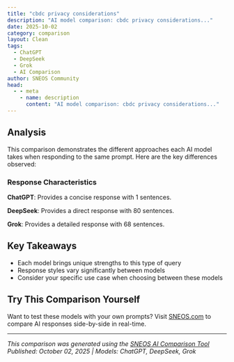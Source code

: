 ```yaml
---
title: "cbdc privacy considerations"
description: "AI model comparison: cbdc privacy considerations..."
date: 2025-10-02
category: comparison
layout: Clean
tags:
  - ChatGPT
  - DeepSeek
  - Grok
  - AI Comparison
author: SNEOS Community
head:
  - - meta
    - name: description
      content: "AI model comparison: cbdc privacy considerations..."
---
```


<ChatComparison
  title="cbdc privacy considerations"
  prompt="cbdc privacy considerations"
  :responses='{"ChatGPT": "Central Bank Digital Currencies (CBDCs) present unique privacy considerations that need to be addressed by policymakers, central banks, and financial regulators. Here are some key aspects to consider regarding privacy in the context of CBDCs:\n\n### 1. **Data Privacy**:\n - **User Anonymity vs. Tracking**: CBDCs could allow users to conduct transactions with varying degrees of anonymity. Policymakers need to balance the need for user privacy with the need for traceability to prevent illicit activities such as money laundering and tax evasion.\n - **Data Collection**: Central banks and governments may collect vast amounts of data on transaction patterns and user behavior, raising concerns about surveillance and data security.\n\n### 2. **Design Choices**:\n - **Privacy-Enhancing Technologies**: Implementing technologies such as zero-knowledge proofs, or allowing for pseudonymous transactions could enhance user privacy while still providing the necessary oversight for regulatory compliance.\n - **Centralized vs. Decentralized Systems**: The design of the CBDC can impact privacy. Centralized systems may allow for easier tracking of transactions, while decentralized or federated models could provide more privacy options.\n\n### 3. **Regulatory Framework**:\n - **Legal Protections**: There must be clear legal frameworks governing the use and sharing of data related to CBDC transactions to protect user privacy and ensure compliance with privacy laws such as GDPR (General Data Protection Regulation) in Europe.\n - **Consumer Rights**: Users should have rights regarding their data, including how it is collected, used, and shared. Transparent policies can help build trust in the CBDC.\n\n### 4. **Anonymity Limits**:\n - Some CBDC designs may allow for \"threshold\" amounts of anonymous transactions (similar to cash), while larger transactions could require identification. Determining these thresholds is a key privacy consideration.\n\n### 5. **Public Perception and Trust**:\n - Users may be wary of CBDCs if they feel their privacy is compromised. Addressing privacy concerns is crucial for public acceptance and adoption. \n - Educational efforts may be required to inform users about how their data will be used and the measures in place to protect their privacy.\n\n### 6. **Cross-Border Considerations**:\n - International CBDC transactions may involve complexities related to privacy and data sharing across jurisdictions, necessitating cooperation between countries to establish acceptable standards for privacy and data protection.\n\n### 7. **Impact on Financial Inclusion**:\n - Ensuring that CBDCs are designed with privacy in mind can support financial inclusion, particularly for populations that are wary of traditional banking systems due to privacy concerns.\n\n### 8. **Technological Vulnerabilities**:\n - Ensuring strong cybersecurity measures is vital to protect personal and transaction data from breaches, which could undermine privacy and user trust.\n\n### Conclusion:\nThe successful implementation of CBDCs will depend on finding the right balance between privacy and regulatory oversight. Engaging stakeholders, including the public, in discussions about these concerns will be essential in developing a system that is both secure and respectful of individual privacy rights.", "DeepSeek": "Of course. Central Bank Digital Currencies (CBDCs) represent a fundamental shift in the monetary system, and privacy is arguably the most critical and debated consideration surrounding their design and implementation.\n\nHere\u2019s a detailed breakdown of CBDC privacy considerations, covering the core dilemma, different design models, risks, and potential solutions.\n\n### The Core Privacy Dilemma of CBDCs\n\nThe central tension is between two competing public goods:\n\n1. **Individual Privacy:** The right to have one\u0027s financial transactions remain confidential, a cornerstone of a free society.\n2. **Public Policy Objectives:** The state\u0027s legitimate interests in preventing illicit activities (money laundering, terrorism financing, tax evasion) and ensuring the stability and efficiency of the financial system.\n\nCash is the benchmark for privacy: it is anonymous, peer-to-peer, and leaves no centralized digital trail. A CBDC, by its digital nature, inherently creates data. The key question is: **Who can see this data and under what circumstances?**\n\n---\n\n### Privacy Models in CBDC Design\n\nThe level of privacy is not a binary choice but a spectrum, heavily influenced by the CBDC\u0027s architecture.\n\n#### 1. Wholesale CBDC (Limited Privacy Impact)\n* **What it is:** A digital currency for use only by financial institutions (e.g., for interbank settlements).\n* **Privacy Consideration:** This does not directly impact the general public\u0027s privacy, as it operates behind the scenes. The privacy concerns are similar to those in today\u0027s interbank systems.\n\n#### 2. Retail CBDC (The Main Privacy Arena)\nThis is for use by the general public and businesses. Its design can take several forms:\n\n| Model | Description | Privacy Implications |\n| :--- | :--- | :--- |\n| **Account-Based (Direct)** | Individuals and businesses hold accounts directly with the central bank. | **Highest Privacy Risk.** The central bank becomes a monolithic repository of all transaction data. It could see every purchase, payment, and transfer, creating an unprecedented financial surveillance tool. |\n| **Token-Based (Digital Cash Analogy)** | The CBDC is a digital token, like a banknote, stored in a digital wallet. Verification focuses on the token\u0027s authenticity, not the holder\u0027s identity. | **Higher Privacy Potential.** Allows for varying degrees of anonymity, similar to cash. Transactions can be designed to be private between the transacting parties. However, full anonymity raises significant concerns for regulators. |\n| **Hybrid/Intermediated Model** | The most likely and widely proposed model. The central bank issues the CBDC, but private-sector intermediaries (commercial banks, payment service providers) manage the customer-facing accounts and transactions. | **Balanced but Complex.** This model distributes data. The central bank might see a pseudonymized record of all transactions for system integrity but not the real-world identities. The intermediary (your bank) would see your identity and transaction data, just as they do today. This mirrors the current two-tier banking system. |\n\n---\n\n### Key Privacy Risks and Concerns\n\n1. **State Surveillance \u0026 \u0022Programmable Money\u0022:** A CBDC could be designed with expiry dates, spending limits, or restrictions on what it can be used for (e.g., only for groceries, not for alcohol or gambling). While this could be used for targeted welfare payments, it also gives the state immense control over individual behavior.\n2. **Data Breaches:** A centralized database of all financial transactions is a \u0022honeypot\u0022 for hackers. A breach would be catastrophic, exposing the complete financial lives of an entire population.\n3. **Function Creep:** Data collected for one legitimate purpose (e.g., preventing fraud) could later be used for other purposes without public consent, such as social scoring, political monitoring, or tracking dissent.\n4. **Loss of Financial Anonymity:** Even with a hybrid model, the digital trail is far more pervasive than with cash. The ability to make a truly anonymous purchase for sensitive goods (e.g., medical services, books, donations) could disappear.\n5. **Discrimination \u0026 Exclusion:** Transaction data could be used to profile individuals and deny them services, insurance, or credit based on their spending patterns.\n\n---\n\n### Proposed Solutions and Safeguards\n\nTo build public trust and mitigate risks, central banks and researchers are exploring several technical and legal safeguards.\n\n#### A. Technical Safeguards\n* **Pseudonymity:** Using digital handles or tokens instead of directly linking identities to transactions at the central bank level. The intermediary bank holds the key to de-anonymize only when legally required.\n* **Tiered Identities:** Different levels of identity verification for different transaction sizes or types. Small, everyday transactions could be near-anonymous, while larger transactions require full KYC (Know Your Customer).\n* **Privacy-Enhancing Technologies (PETs):**\n * **Zero-Knowledge Proofs (ZKPs):** Allows a user to prove they have sufficient funds or meet certain criteria for a transaction without revealing their identity or account balance.\n * **Blind Signatures:** A cryptographic technique that could allow a central bank to issue valid digital tokens without knowing which specific tokens it issued to whom, mimicking the anonymity of physical cash.\n* **Offline Capability:** Allowing for small, offline peer-to-peer transactions (e.g., via Bluetooth or NFC) that are only later settled on the central ledger. This is crucial for replicating cash-like privacy and ensuring functionality during power or internet outages.\n\n#### B. Legal and Governance Safeguards\n* **Strong Legal Frameworks:** Enacting laws that explicitly prohibit the government or central bank from using CBDC data for purposes beyond those strictly defined by law (e.g., combating crime).\n* **Data Minimization:** Designing the system to collect only the absolute minimum data necessary for it to function.\n* **Transparency and Oversight:** Independent audits and oversight committees to monitor how the data is accessed and used.\n* **Clear User Rights:** Giving individuals clear rights over their data, including the right to access, correct, and know who has queried their transaction history.\n\n### Conclusion\n\nThe development of a CBDC is as much a socio-political project as a technical one. **Privacy is not an optional add-on but a foundational design principle.**\n\nA successful and trusted CBDC will likely be a **hybrid model** that incorporates **strong legal privacy guarantees** and **advanced cryptographic techniques (PETs)** to create a system that is:\n* **Private by default** for low-value, everyday transactions.\n* **Transparent by necessity and under legal oversight** for high-value transactions to combat illicit finance.\n* **Resilient and secure** against both state overreach and criminal hackers.\n\nThe ultimate challenge is to create a digital currency that offers the convenience and innovation of the digital age without sacrificing the fundamental financial privacy that citizens in free societies have long enjoyed.", "Grok": "Central Bank Digital Currencies (CBDCs) are digital forms of a country\u0027s fiat currency, issued and regulated by the central bank. While CBDCs offer numerous advantages such as financial inclusion, reduced transaction costs, and enhanced monetary policy effectiveness, privacy considerations are a critical concern for their design and implementation. Below are key privacy considerations for CBDCs:\n\n### 1. **User Anonymity vs. Traceability**\n - **Anonymity:** Some individuals and privacy advocates argue that CBDCs should allow for a degree of anonymity similar to cash transactions, where users can transact without revealing their identity.\n - **Traceability:** Governments and central banks often prioritize traceability to prevent illegal activities such as money laundering, tax evasion, and terrorism financing. A fully traceable CBDC could mean that every transaction is linked to an identifiable user, raising concerns about mass surveillance.\n - **Balancing Act:** A potential middle ground could involve \u0022pseudonymity,\u0022 where users are identified by pseudonyms or wallet addresses rather than real identities, with full identity disclosure reserved for specific legal investigations.\n\n### 2. **Data Collection and Storage**\n - Central banks or intermediaries managing CBDCs may collect vast amounts of transactional data. This includes details such as the amount, timestamp, and parties involved in transactions.\n - **Risks:** If this data is not adequately secured, it could be vulnerable to hacks, leaks, or misuse by governments or third parties. Even with strong security, there\u2019s a risk of authoritarian regimes using this data to monitor and control citizens.\n - **Mitigation:** Privacy-by-design principles should be embedded, such as minimizing data collection, encrypting transactions, and ensuring data is stored in a decentralized or secure manner. Users could also have control over what data is shared.\n\n### 3. **Government Surveillance**\n - A CBDC could enable governments to monitor financial behavior in real time, potentially leading to intrusive surveillance. For instance, a government might track spending patterns to enforce policies or suppress dissent by freezing accounts or limiting transactions.\n - **Risks:** This could erode individual freedoms and create a chilling effect, where people self-censor their financial activities out of fear of government reprisal.\n - **Mitigation:** Clear legal frameworks and oversight mechanisms must be established to limit government access to CBDC data, ensuring it is only used for legitimate purposes (e.g., combating crime) and not for political oppression.\n\n### 4. **Intermediaries and Third-Party Involvement**\n - In many CBDC models, commercial banks or other financial institutions act as intermediaries, managing user wallets or facilitating transactions. These entities may have access to user data, raising additional privacy concerns.\n - **Risks:** Third parties might misuse data for commercial purposes (e.g., targeted advertising) or fail to secure it properly.\n - **Mitigation:** Strong regulations and data protection laws (like GDPR in the EU) can help limit the misuse of data by intermediaries. Users could also have the option to interact directly with the central bank to reduce third-party involvement.\n\n### 5. **Programmable Money and Behavioral Control**\n - CBDCs can be designed as \u0022programmable money,\u0022 meaning transactions can be coded with specific rules (e.g., funds can only be spent on certain goods or within a timeframe). While this can be useful for policy implementation (e.g., stimulus payments), it raises privacy and autonomy concerns.\n - **Risks:** Governments or central banks could use programmability to influence or control user behavior, such as restricting purchases of certain items or enforcing social credit systems.\n - **Mitigation:** Transparency in the use of programmable features and public consent for such restrictions are essential to prevent abuse.\n\n### 6. **Cross-Border Privacy Issues**\n - CBDCs may facilitate international transactions, but data sharing across borders can complicate privacy protections. Different countries have varying data protection laws, and user data could be exposed to jurisdictions with weaker safeguards.\n - **Risks:** Users might lose control over their data when it is shared internationally, and foreign governments or entities could access sensitive financial information.\n - **Mitigation:** International agreements on data protection and standardized privacy protocols for cross-border CBDC transactions can help address these risks.\n\n### 7. **Technological Privacy Features**\n - CBDC systems can incorporate privacy-enhancing technologies (PETs) to protect user data. Examples include:\n - **Zero-Knowledge Proofs (ZKPs):** These allow transactions to be verified without revealing the underlying details (e.g., the amount or parties involved).\n - **Homomorphic Encryption:** Enables computation on encrypted data without decrypting it, ensuring privacy during processing.\n - **Decentralized Identity:** Allows users to control their identity and share only necessary information.\n - **Challenges:** Implementing these technologies can be complex and may conflict with regulatory requirements for traceability. Additionally, they might slow down transaction processing or increase costs.\n\n### 8. **Public Trust and Acceptance**\n - Privacy concerns can undermine public trust in CBDCs. If users believe their financial activities are under constant surveillance, they may resist adoption and prefer cash or decentralized cryptocurrencies like Bitcoin.\n - **Mitigation:** Central banks must communicate transparently about how privacy is protected in the CBDC system and involve stakeholders in the design process to address concerns upfront.\n\n### 9. **Legal and Ethical Frameworks**\n - The design of CBDCs must comply with existing data protection laws (e.g., GDPR in Europe, CCPA in California) and ethical standards. However, laws vary widely across jurisdictions, and some countries may lack robust privacy protections.\n - **Risks:** Without clear legal protections, users may be exposed to arbitrary data collection or misuse.\n - **Mitigation:** Central banks should collaborate with legal experts and privacy advocates to ensure CBDC systems align with global best practices for data protection.\n\n### Conclusion\nPrivacy considerations for CBDCs involve a delicate balance between user autonomy, regulatory requirements, and security. While CBDCs have the potential to revolutionize financial systems, their design must prioritize privacy to avoid creating a surveillance state or eroding public trust. Solutions like privacy-enhancing technologies, strong legal frameworks, and transparent governance can help mitigate risks. Central banks must engage with technologists, policymakers, and the public to address these concerns and ensure that CBDCs are both innovative and respectful of individual rights."}' 
  published-date="11:19"
/>

## Analysis

This comparison demonstrates the different approaches each AI model takes when responding to the same prompt. Here are the key differences observed:

### Response Characteristics

**ChatGPT**: Provides a concise response with 1 sentences. 

**DeepSeek**: Provides a direct response with 80 sentences. 

**Grok**: Provides a detailed response with 68 sentences. 

## Key Takeaways

- Each model brings unique strengths to this type of query
- Response styles vary significantly between models
- Consider your specific use case when choosing between these models

## Try This Comparison Yourself

Want to test these models with your own prompts? Visit [SNEOS.com](https://sneos.com) to compare AI responses side-by-side in real-time.

---

*This comparison was generated using the [SNEOS AI Comparison Tool](https://sneos.com)*
*Published: October 02, 2025 | Models: ChatGPT, DeepSeek, Grok*
